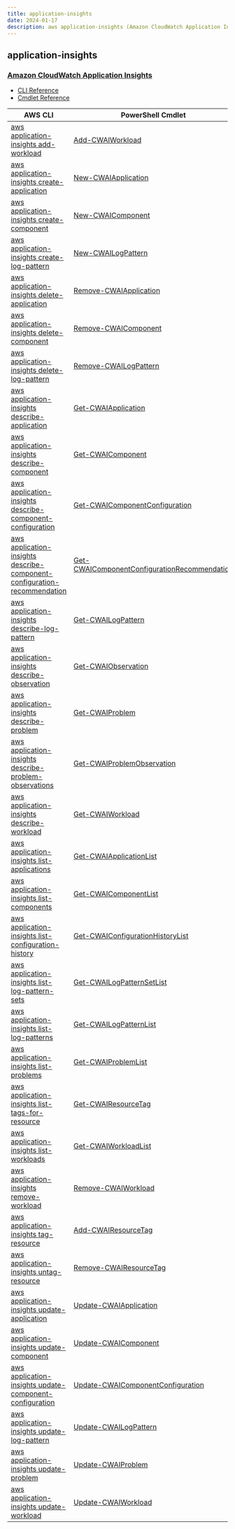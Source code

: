 ```yaml
---
title: application-insights
date: 2024-01-17
description: aws application-insights (Amazon CloudWatch Application Insights) command/cmdlet list.
---
```


## application-insights

### [Amazon CloudWatch Application Insights](https://docs.aws.amazon.com/AmazonCloudWatch/latest/monitoring/cloudwatch-application-insights.html)

* [CLI Reference](https://awscli.amazonaws.com/v2/documentation/api/latest/reference/application-insights/index.html)
* [Cmdlet Reference](https://docs.aws.amazon.com/powershell/latest/reference/items/Amazon_CloudWatch_Application_Insights_cmdlets.html)

|AWS CLI|PowerShell Cmdlet|
|----|----|
|[aws application-insights add-workload](https://awscli.amazonaws.com/v2/documentation/api/latest/reference/application-insights/add-workload.html)|[Add-CWAIWorkload](https://docs.aws.amazon.com/powershell/latest/reference/items/Add-CWAIWorkload.html)|
|[aws application-insights create-application](https://awscli.amazonaws.com/v2/documentation/api/latest/reference/application-insights/create-application.html)|[New-CWAIApplication](https://docs.aws.amazon.com/powershell/latest/reference/items/New-CWAIApplication.html)|
|[aws application-insights create-component](https://awscli.amazonaws.com/v2/documentation/api/latest/reference/application-insights/create-component.html)|[New-CWAIComponent](https://docs.aws.amazon.com/powershell/latest/reference/items/New-CWAIComponent.html)|
|[aws application-insights create-log-pattern](https://awscli.amazonaws.com/v2/documentation/api/latest/reference/application-insights/create-log-pattern.html)|[New-CWAILogPattern](https://docs.aws.amazon.com/powershell/latest/reference/items/New-CWAILogPattern.html)|
|[aws application-insights delete-application](https://awscli.amazonaws.com/v2/documentation/api/latest/reference/application-insights/delete-application.html)|[Remove-CWAIApplication](https://docs.aws.amazon.com/powershell/latest/reference/items/Remove-CWAIApplication.html)|
|[aws application-insights delete-component](https://awscli.amazonaws.com/v2/documentation/api/latest/reference/application-insights/delete-component.html)|[Remove-CWAIComponent](https://docs.aws.amazon.com/powershell/latest/reference/items/Remove-CWAIComponent.html)|
|[aws application-insights delete-log-pattern](https://awscli.amazonaws.com/v2/documentation/api/latest/reference/application-insights/delete-log-pattern.html)|[Remove-CWAILogPattern](https://docs.aws.amazon.com/powershell/latest/reference/items/Remove-CWAILogPattern.html)|
|[aws application-insights describe-application](https://awscli.amazonaws.com/v2/documentation/api/latest/reference/application-insights/describe-application.html)|[Get-CWAIApplication](https://docs.aws.amazon.com/powershell/latest/reference/items/Get-CWAIApplication.html)|
|[aws application-insights describe-component](https://awscli.amazonaws.com/v2/documentation/api/latest/reference/application-insights/describe-component.html)|[Get-CWAIComponent](https://docs.aws.amazon.com/powershell/latest/reference/items/Get-CWAIComponent.html)|
|[aws application-insights describe-component-configuration](https://awscli.amazonaws.com/v2/documentation/api/latest/reference/application-insights/describe-component-configuration.html)|[Get-CWAIComponentConfiguration](https://docs.aws.amazon.com/powershell/latest/reference/items/Get-CWAIComponentConfiguration.html)|
|[aws application-insights describe-component-configuration-recommendation](https://awscli.amazonaws.com/v2/documentation/api/latest/reference/application-insights/describe-component-configuration-recommendation.html)|[Get-CWAIComponentConfigurationRecommendation](https://docs.aws.amazon.com/powershell/latest/reference/items/Get-CWAIComponentConfigurationRecommendation.html)|
|[aws application-insights describe-log-pattern](https://awscli.amazonaws.com/v2/documentation/api/latest/reference/application-insights/describe-log-pattern.html)|[Get-CWAILogPattern](https://docs.aws.amazon.com/powershell/latest/reference/items/Get-CWAILogPattern.html)|
|[aws application-insights describe-observation](https://awscli.amazonaws.com/v2/documentation/api/latest/reference/application-insights/describe-observation.html)|[Get-CWAIObservation](https://docs.aws.amazon.com/powershell/latest/reference/items/Get-CWAIObservation.html)|
|[aws application-insights describe-problem](https://awscli.amazonaws.com/v2/documentation/api/latest/reference/application-insights/describe-problem.html)|[Get-CWAIProblem](https://docs.aws.amazon.com/powershell/latest/reference/items/Get-CWAIProblem.html)|
|[aws application-insights describe-problem-observations](https://awscli.amazonaws.com/v2/documentation/api/latest/reference/application-insights/describe-problem-observations.html)|[Get-CWAIProblemObservation](https://docs.aws.amazon.com/powershell/latest/reference/items/Get-CWAIProblemObservation.html)|
|[aws application-insights describe-workload](https://awscli.amazonaws.com/v2/documentation/api/latest/reference/application-insights/describe-workload.html)|[Get-CWAIWorkload](https://docs.aws.amazon.com/powershell/latest/reference/items/Get-CWAIWorkload.html)|
|[aws application-insights list-applications](https://awscli.amazonaws.com/v2/documentation/api/latest/reference/application-insights/list-applications.html)|[Get-CWAIApplicationList](https://docs.aws.amazon.com/powershell/latest/reference/items/Get-CWAIApplicationList.html)|
|[aws application-insights list-components](https://awscli.amazonaws.com/v2/documentation/api/latest/reference/application-insights/list-components.html)|[Get-CWAIComponentList](https://docs.aws.amazon.com/powershell/latest/reference/items/Get-CWAIComponentList.html)|
|[aws application-insights list-configuration-history](https://awscli.amazonaws.com/v2/documentation/api/latest/reference/application-insights/list-configuration-history.html)|[Get-CWAIConfigurationHistoryList](https://docs.aws.amazon.com/powershell/latest/reference/items/Get-CWAIConfigurationHistoryList.html)|
|[aws application-insights list-log-pattern-sets](https://awscli.amazonaws.com/v2/documentation/api/latest/reference/application-insights/list-log-pattern-sets.html)|[Get-CWAILogPatternSetList](https://docs.aws.amazon.com/powershell/latest/reference/items/Get-CWAILogPatternSetList.html)|
|[aws application-insights list-log-patterns](https://awscli.amazonaws.com/v2/documentation/api/latest/reference/application-insights/list-log-patterns.html)|[Get-CWAILogPatternList](https://docs.aws.amazon.com/powershell/latest/reference/items/Get-CWAILogPatternList.html)|
|[aws application-insights list-problems](https://awscli.amazonaws.com/v2/documentation/api/latest/reference/application-insights/list-problems.html)|[Get-CWAIProblemList](https://docs.aws.amazon.com/powershell/latest/reference/items/Get-CWAIProblemList.html)|
|[aws application-insights list-tags-for-resource](https://awscli.amazonaws.com/v2/documentation/api/latest/reference/application-insights/list-tags-for-resource.html)|[Get-CWAIResourceTag](https://docs.aws.amazon.com/powershell/latest/reference/items/Get-CWAIResourceTag.html)|
|[aws application-insights list-workloads](https://awscli.amazonaws.com/v2/documentation/api/latest/reference/application-insights/list-workloads.html)|[Get-CWAIWorkloadList](https://docs.aws.amazon.com/powershell/latest/reference/items/Get-CWAIWorkloadList.html)|
|[aws application-insights remove-workload](https://awscli.amazonaws.com/v2/documentation/api/latest/reference/application-insights/remove-workload.html)|[Remove-CWAIWorkload](https://docs.aws.amazon.com/powershell/latest/reference/items/Remove-CWAIWorkload.html)|
|[aws application-insights tag-resource](https://awscli.amazonaws.com/v2/documentation/api/latest/reference/application-insights/tag-resource.html)|[Add-CWAIResourceTag](https://docs.aws.amazon.com/powershell/latest/reference/items/Add-CWAIResourceTag.html)|
|[aws application-insights untag-resource](https://awscli.amazonaws.com/v2/documentation/api/latest/reference/application-insights/untag-resource.html)|[Remove-CWAIResourceTag](https://docs.aws.amazon.com/powershell/latest/reference/items/Remove-CWAIResourceTag.html)|
|[aws application-insights update-application](https://awscli.amazonaws.com/v2/documentation/api/latest/reference/application-insights/update-application.html)|[Update-CWAIApplication](https://docs.aws.amazon.com/powershell/latest/reference/items/Update-CWAIApplication.html)|
|[aws application-insights update-component](https://awscli.amazonaws.com/v2/documentation/api/latest/reference/application-insights/update-component.html)|[Update-CWAIComponent](https://docs.aws.amazon.com/powershell/latest/reference/items/Update-CWAIComponent.html)|
|[aws application-insights update-component-configuration](https://awscli.amazonaws.com/v2/documentation/api/latest/reference/application-insights/update-component-configuration.html)|[Update-CWAIComponentConfiguration](https://docs.aws.amazon.com/powershell/latest/reference/items/Update-CWAIComponentConfiguration.html)|
|[aws application-insights update-log-pattern](https://awscli.amazonaws.com/v2/documentation/api/latest/reference/application-insights/update-log-pattern.html)|[Update-CWAILogPattern](https://docs.aws.amazon.com/powershell/latest/reference/items/Update-CWAILogPattern.html)|
|[aws application-insights update-problem](https://awscli.amazonaws.com/v2/documentation/api/latest/reference/application-insights/update-problem.html)|[Update-CWAIProblem](https://docs.aws.amazon.com/powershell/latest/reference/items/Update-CWAIProblem.html)|
|[aws application-insights update-workload](https://awscli.amazonaws.com/v2/documentation/api/latest/reference/application-insights/update-workload.html)|[Update-CWAIWorkload](https://docs.aws.amazon.com/powershell/latest/reference/items/Update-CWAIWorkload.html)|

